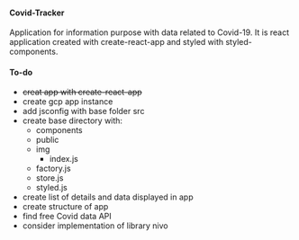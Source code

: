 #### Covid-Tracker
Application for information purpose with data related to Covid-19. It is react application created with create-react-app and styled with styled-components.

#### To-do
* <s>creat app with create-react-app</s>
* create gcp app instance
* add jsconfig with base folder src
* create base directory with:
  * components
  * public
  * img
    * index.js
  * factory.js
  * store.js
  * styled.js
* create list of details and data displayed in app
* create structure of app
* find free Covid data API
* consider implementation of library nivo
